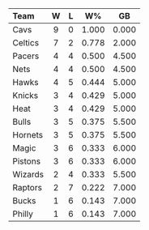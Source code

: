 | Team                             |  W  |  L  |  W%   |  GB   |
|:---------------------------------|:---:|:---:|:-----:|:-----:|
| [](/r/clevelandcavs) Cavs        |  9  |  0  | 1.000 | 0.000 |
| [](/r/bostonceltics) Celtics     |  7  |  2  | 0.778 | 2.000 |
| [](/r/pacers) Pacers             |  4  |  4  | 0.500 | 4.500 |
| [](/r/gonets) Nets               |  4  |  4  | 0.500 | 4.500 |
| [](/r/atlantahawks) Hawks        |  4  |  5  | 0.444 | 5.000 |
| [](/r/nyknicks) Knicks           |  3  |  4  | 0.429 | 5.000 |
| [](/r/heat) Heat                 |  3  |  4  | 0.429 | 5.000 |
| [](/r/chicagobulls) Bulls        |  3  |  5  | 0.375 | 5.500 |
| [](/r/charlottehornets) Hornets  |  3  |  5  | 0.375 | 5.500 |
| [](/r/orlandomagic) Magic        |  3  |  6  | 0.333 | 6.000 |
| [](/r/detroitpistons) Pistons    |  3  |  6  | 0.333 | 6.000 |
| [](/r/washingtonwizards) Wizards |  2  |  4  | 0.333 | 5.500 |
| [](/r/torontoraptors) Raptors    |  2  |  7  | 0.222 | 7.000 |
| [](/r/mkebucks) Bucks            |  1  |  6  | 0.143 | 7.000 |
| [](/r/sixers) Philly             |  1  |  6  | 0.143 | 7.000 |